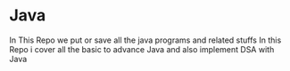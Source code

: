 # Java
In This Repo we put or save all the java programs and related stuffs
In this Repo i cover all the basic to advance Java and also implement DSA with Java 
